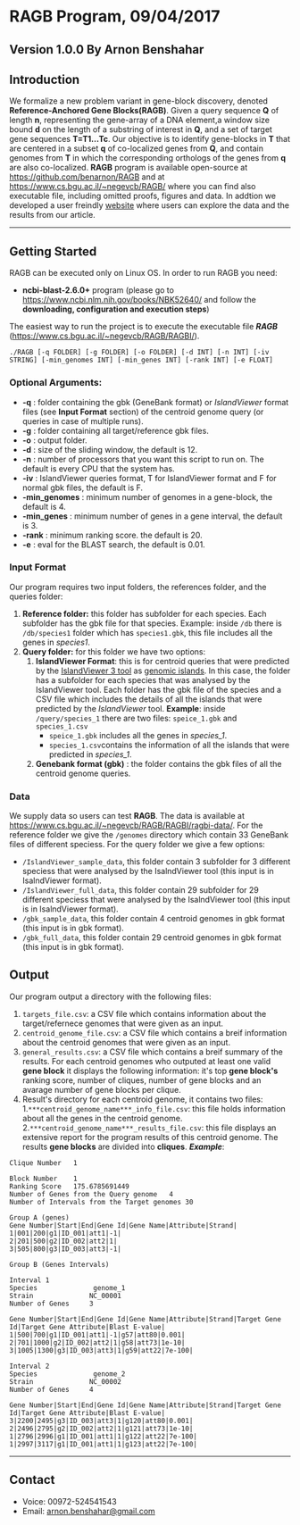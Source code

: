 # RAGB Program, 09/04/2017
**Version 1.0.0** 
By Arnon Benshahar
---
## Introduction
We  formalize  a  new  problem  variant  in  gene-block  discovery, denoted **Reference-Anchored  Gene  Blocks(RAGB)**. Given a query sequence **Q** of length **n**, representing the gene-array of a DNA element,a  window  size  bound **d** on  the  length  of  a  substring  of  interest  in **Q**, and a set of target gene sequences **T=T1...Tc**. Our objective is to identify gene-blocks in **T** that are centered in a subset **q** of co-localized genes from **Q**, and contain genomes from **T** in which the corresponding orthologs of the genes from **q** are also co-localized. **RAGB** program is available open-source at https://github.com/benarnon/RAGB and at https://www.cs.bgu.ac.il/~negevcb/RAGB/ where you can find also executable file,  including omitted proofs, figures and data. In addtion we developed a user freindly [website](http://bit.ly/2shuyzJ) where users can explore the data and the results from our article.

---

## Getting Started
RAGB can be executed only on Linux OS.
In order to run RAGB you need:

- **ncbi-blast-2.6.0+** program (please go to https://www.ncbi.nlm.nih.gov/books/NBK52640/ and follow the **downloading, configuration and execution steps**)

The easiest way to run the project is to execute the executable file ***RAGB*** (https://www.cs.bgu.ac.il/~negevcb/RAGB/RAGBI/). 

```
./RAGB [-q FOLDER] [-g FOLDER] [-o FOLDER] [-d INT] [-n INT] [-iv STRING] [-min_genomes INT] [-min_genes INT] [-rank INT] [-e FLOAT]
```

### Optional Arguments:
- **-q** : folder containing the gbk (GeneBank format) or *IslandViewer* format files (see **Input Format** section) of the centroid genome query (or queries in case of multiple runs).
- **-g** : folder containing all target/reference gbk files.
- **-o** : output folder.
- **-d** : size of the sliding window, the default is 12.
- **-n** : number of processors that you want this script to run on. The default is every CPU that the system has.
- **-iv** : IslandViewer queries format, T for IslandViewer format and F for normal gbk files, the default is F.
- **-min_genomes** : minimum number of genomes in a gene-block, the default is 4.
- **-min_genes** : minimum number of genes in a gene interval, the default is 3.
- **-rank** : minimum ranking score. the default is 20.
- **-e** : eval for the BLAST search, the default is 0.01.


### Input Format
Our program requires two input folders, the references folder, and the queries folder:
1. **Reference folder:** this folder has subfolder for each species. Each subfolder has the gbk file for that species.
Example: inside ```/db``` there is ```/db/species1``` folder which has ```species1.gbk```, this file includes all the genes in *species1*. 
2. **Query folder:** for this folder we have two options:
    1. **IslandViewer Format**:  this is for centroid queries that were predicted by the [IslandViewer 3 tool](http://www.pathogenomics.sfu.ca/islandviewer/browse/) as [genomic islands](https://en.wikipedia.org/wiki/Genomic_island). In this case, the folder has a subfolder for each species that was analysed by the IslandViewer tool. Each folder has the gbk file of the species and a CSV file which includes the details of all the islands that were predicted by the *IslandViewer* tool. 
**Example**:  inside ```/query/species_1``` there are two files: ```speice_1.gbk``` and ```species_1.csv```
        - ```speice_1.gbk``` includes all the genes in *species_1*. 
        - ```species_1.csv```contains the information of all the islands that were predicted in *species_1*.
    2.  **Genebank format (gbk)** : the folder contains the gbk files of all the centroid genome queries.
    

### Data
We supply data so users can test **RAGB**. The data is available at https://www.cs.bgu.ac.il/~negevcb/RAGB/RAGBI/ragbi-data/.
For the reference folder we give the ```/genomes``` directory which contain 33 GeneBank files of different speciess.
For the query folder we give a few options:
- ```/IslandViewer_sample_data```, this folder contain 3 subfolder for 3 different speciess that were analysed by the IsalndViewer tool (this input is in IsalndViewer format).
- ```/IslandViewer_full_data```, this folder contain 29 subfolder for 29 different speciess that were analysed by the IsalndViewer tool (this input is in IsalndViewer format).
- ```/gbk_sample_data```, this folder contain 4 centroid genomes in gbk format (this input is in gbk format).
- ```/gbk_full_data```, this folder contain 29 centroid genomes in gbk format (this input is in gbk format).


## Output
Our program output a directory with the following files:
1. ```targets_file.csv```: a CSV file which contains information about the target/refernece genomes that were given as an input.
2. ```centroid_genome_file.csv```: a CSV file which contains a breif information about the centroid genomes that were given as an input.
3. ```general_results.csv```: a CSV file which contains a breif summary of the results. For each centroid genomes who outputed at least one valid **gene block** it displays the following information: it's top **gene block's** ranking score, number of cliques, number of gene blocks and an avarage number of gene blocks per clique.
4. Result's directory for each centroid genome, it contains two files:
    1.```***centroid_genome_name***_info_file.csv```: this file holds information about all the genes in the centroid genome.
    2.```***centroid_genome_name***_results_file.csv```: this file displays an extensive report for the program results of this centroid genome. The results **gene blocks** are divided into **cliques**. ***Example***:

```
Clique Number	1								
 									
Block Number	1	
Ranking Score	175.6785691449	
Number of Genes from the Query genome	4		
Number of Intervals from the Target genomes	30
 									
Group A (genes)							
Gene Number|Start|End|Gene Id|Gene Name|Attribute|Strand|			
1|001|200|g1|ID_001|att1|-1|	
2|201|500|g2|ID_002|att2|1|
3|505|800|g3|ID_003|att3|-1|
 									
Group B (Genes Intervals)								

Interval 1
Species              genome_1	
Strain	            NC_00001	
Number of Genes	    3

Gene Number|Start|End|Gene Id|Gene Name|Attribute|Strand|Target Gene Id|Target Gene Attribute|Blast E-value|
1|500|700|g1|ID_001|att1|-1|g57|att80|0.001|
2|701|1000|g2|ID_002|att2|1|g58|att73|1e-10|
3|1005|1300|g3|ID_003|att3|1|g59|att22|7e-100|

Interval 2
Species              genome_2
Strain	            NC_00002	
Number of Genes	    4

Gene Number|Start|End|Gene Id|Gene Name|Attribute|Strand|Target Gene Id|Target Gene Attribute|Blast E-value|
3|2200|2495|g3|ID_003|att3|1|g120|att80|0.001|
2|2496|2795|g2|ID_002|att2|1|g121|att73|1e-10|
1|2796|2996|g1|ID_001|att1|1|g122|att22|7e-100|
1|2997|3117|g1|ID_001|att1|1|g123|att22|7e-100|
```
---

## Contact

- Voice: 00972-524541543
- Email: arnon.benshahar@gmail.com

